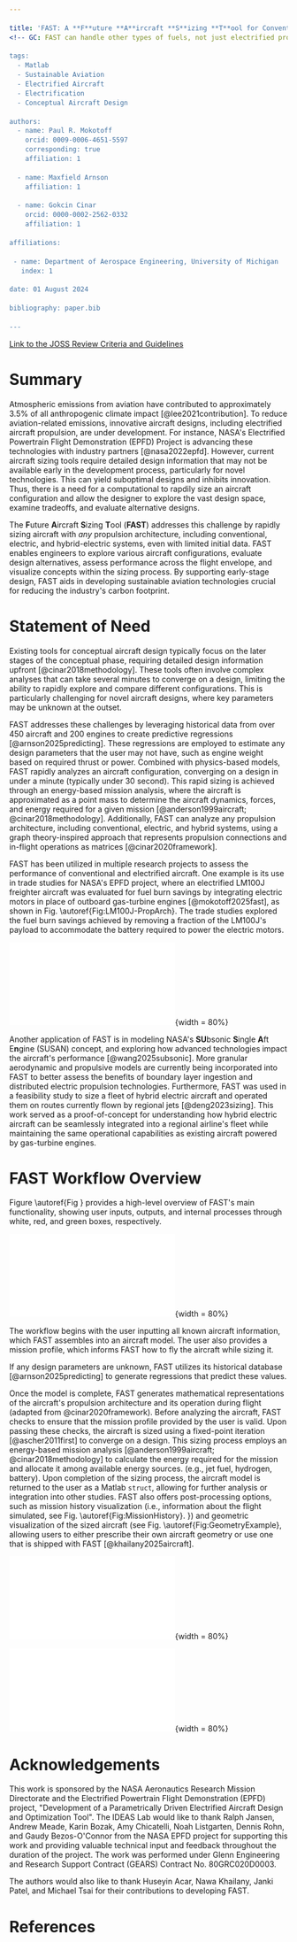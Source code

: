 ```yaml
---

title: 'FAST: A **F**uture **A**ircraft **S**izing **T**ool for Conventional and Advanced Propulsion Aircraft Design'
<!-- GC: FAST can handle other types of fuels, not just electrified propulsion. That's why I changed the title a bit, but feel free to suggest another. -->

tags:
  - Matlab
  - Sustainable Aviation
  - Electrified Aircraft
  - Electrification
  - Conceptual Aircraft Design

authors:
  - name: Paul R. Mokotoff
    orcid: 0009-0006-4651-5597
    corresponding: true
    affiliation: 1

  - name: Maxfield Arnson
    affiliation: 1
  
  - name: Gokcin Cinar
    orcid: 0000-0002-2562-0332
    affiliation: 1

affiliations:

 - name: Department of Aerospace Engineering, University of Michigan
   index: 1

date: 01 August 2024

bibliography: paper.bib

---
```


<!--------------------------------------------------------->
<!--------------------------------------------------------->
<!--------------------------------------------------------->

<!----------------------------
|                            |
| LINK TO THE JOSS REVIEW    |
| CRITERIA AND GUIDELINES:   |
|                            |
----------------------------->

[Link to the JOSS Review Criteria and Guidelines](https://joss.readthedocs.io/en/latest/paper.html)

<!--------------------------------------------------------->
<!--------------------------------------------------------->
<!--------------------------------------------------------->

<!----------------------------
|                            |
| SUMMARY                    |
|                            |
----------------------------->

# Summary

Atmospheric emissions from aviation have contributed to approximately 3.5% of all anthropogenic climate impact [@lee2021contribution].
To reduce aviation-related emissions, innovative aircraft designs, including electrified aircraft propulsion, are under development.
For instance, NASA's Electrified Powertrain Flight Demonstration (EPFD) Project is advancing these technologies with industry partners [@nasa2022epfd].
However, current aircraft sizing tools require detailed design information that may not be available early in the development process, particularly for novel technologies.
This can yield suboptimal designs and inhibits innovation.
Thus, there is a need for a computational to rapdily size an aircraft configuration and allow the designer to explore the vast design space, examine tradeoffs, and evaluate alternative designs.

The **F**uture **A**ircraft **S**izing **T**ool (**FAST**) addresses this challenge by rapidly sizing aircraft with *any* propulsion architecture, including conventional, electric, and hybrid-electric systems, even with limited initial data. 
FAST enables engineers to explore various aircraft configurations, evaluate design alternatives, assess performance across the flight envelope, and visualize concepts within the sizing process.
By supporting early-stage design, FAST aids in developing sustainable aviation technologies crucial for reducing the industry's carbon footprint.
<!-- GC: I've shortened the summary quite a bit, you can use the extra space to explain other critical things if like. -->


<!--------------------------------------------------------->
<!--------------------------------------------------------->
<!--------------------------------------------------------->

<!----------------------------
|                            |
| STATEMENT OF NEED          |
|                            |
 A Statement of need section that clearly illustrates the research purpose of the software and places it in the context of related work.
----------------------------->

# Statement of Need

Existing tools for conceptual aircraft design typically focus on the later stages of the conceptual phase, requiring detailed design information upfront [@cinar2018methodology].
These tools often involve complex analyses that can take several minutes to converge on a design, limiting the ability to rapidly explore and compare different configurations.
This is particularly challenging for novel aircraft designs, where key parameters may be unknown at the outset.

FAST addresses these challenges by leveraging historical data from over 450 aircraft and 200 engines to create predictive regressions [@arnson2025predicting].
These regressions are employed to estimate any design parameters that the user may not have, such as engine weight based on required thrust or power.
Combined with physics-based models, FAST rapidly analyzes an aircraft configuration, converging on a design in under a minute (typically under 30 second). 
This rapid sizing is achieved through an energy-based mission analysis, where the aircraft is approximated as a point mass to determine the aircraft dynamics, forces, and energy required for a given mission [@anderson1999aircraft; @cinar2018methodology].
Additionally, FAST can analyze any propulsion architecture, including conventional, electric, and hybrid systems, using a graph theory-inspired approach that represents propulsion connections and in-flight operations as matrices [@cinar2020framework].

FAST has been utilized in multiple research projects to assess the performance of conventional and electrified aircraft.
One example is its use in trade studies for NASA's EPFD project, where an electrified LM100J freighter aircraft was evaluated for fuel burn savings by integrating electric motors in place of outboard gas-turbine engines [@mokotoff2025fast],  as shown in Fig. \autoref{Fig:LM100J-PropArch}.
The trade studies explored the fuel burn savings achieved by removing a fraction of the LM100J's payload to accommodate the battery required to power the electric motors.

![Electrified LM100J propulsion architecture \label{Fig:LM100J-PropArch}](Figures/ElectrifiedPropArch-NoLambda.pdf){width = 80%}

Another application of FAST is in modeling NASA's **SU**bsonic **S**ingle **A**ft E**n**gine (SUSAN) concept, and exploring how advanced technologies impact the aircraft's performance [@wang2025subsonic].
More granular aerodynamic and propulsive models are currently being incorporated into FAST to better assess the benefits of boundary layer ingestion and distributed electric propulsion technologies.
Furthermore, FAST was used in a feasibility study to size a fleet of hybrid electric aircraft and operated them on routes currently flown by regional jets [@deng2023sizing].
This work served as a proof-of-concept for understanding how hybrid electric aircraft can be seamlessly integrated into a regional airline's fleet while maintaining the same operational capabilities as existing aircraft powered by gas-turbine engines.
<!-- GC: Minor edits. Also, please add Max's Aviation 2024 paper to this list, where he sized a battery operated electric aircraft, and a hydrogen fuel cell electric aircraft. -->

<!--------------------------------------------------------->
<!--------------------------------------------------------->
<!--------------------------------------------------------->

<!----------------------------
|                            |
| FAST WORKFLOW              |
|                            |
----------------------------->

# FAST Workflow Overview

Figure \autoref{Fig
} provides a high-level overview of FAST's main functionality, showing user inputs, outputs, and internal processes through white, red, and green boxes, respectively.

![High-level overview of FAST's main functionality \label{Fig:HighLevelDSM}](Figures/OnDesign-HighLevel.pdf){width = 80%}

The workflow begins with the user inputting all known aircraft information, which FAST assembles into an aircraft model. 
The user also provides a mission profile, which informs FAST how to fly the aircraft while sizing it.
<!-- GC: don't we have default mission profiles loaded as well? -->
If any design parameters are unknown, FAST utilizes its historical database [@arnson2025predicting] to generate regressions that predict these values.

Once the model is complete, FAST generates mathematical representations of the aircraft's propulsion architecture and its operation during flight (adapted from @cinar2020framework).
Before analyzing the aircraft, FAST checks to ensure that the mission profile provided by the user is valid.
Upon passing these checks, the aircraft is sized using a fixed-point iteration [@ascher2011first] to converge on a design.
This sizing process employs an energy-based mission analysis [@anderson1999aircraft; @cinar2018methodology] to calculate the energy required for the mission and allocate it among available energy sources. (e.g., jet fuel, hydrogen, battery).
Upon completion of the sizing process, the aircraft model is returned to the user as a Matlab `struct`, allowing for further analysis or integration into other studies.
FAST also offers post-processing options, such as mission history visualization (i.e., information about the flight simulated, see Fig. \autoref{Fig:MissionHistory}.
}) and geometric visualization of the sized aircraft (see Fig. \autoref{Fig:GeometryExample}, allowing users to either prescribe their own aircraft geometry or use one that is shipped with FAST [@khailany2025aircraft].

![Example of a mission history \label{Fig:MissionHistory}](Figures/MissionHistoryLabeled.pdf){width = 80%}

![Transport aircraft geometry shipped with FAST \label{Fig:GeometryExample}](Figures/Transport.pdf){width = 80%}

<!--------------------------------------------------------->
<!--------------------------------------------------------->
<!--------------------------------------------------------->

<!----------------------------
|                            |
| ACKNOWLEDGEMENTS           |
|                            |
----------------------------->

# Acknowledgements

This work is sponsored by the NASA Aeronautics Research Mission Directorate and the Electrified Powertrain Flight Demonstration (EPFD) project, "Development of a Parametrically Driven Electrified Aircraft Design and Optimization Tool".
The IDEAS Lab would like to thank Ralph Jansen, Andrew Meade, Karin Bozak, Amy Chicatelli, Noah Listgarten, Dennis Rohn, and Gaudy Bezos-O'Connor from the NASA EPFD project for supporting this work and providing valuable technical input and feedback throughout the duration of the project.
The work was performed under Glenn Engineering and Research Support Contract (GEARS) Contract No. 80GRC020D0003.

The authors would also like to thank Huseyin Acar, Nawa Khailany, Janki Patel, and Michael Tsai for their contributions to developing FAST.

<!--------------------------------------------------------->
<!--------------------------------------------------------->
<!--------------------------------------------------------->

<!----------------------------
|                            |
| REFERENCES                 |
| (included automatically)   |
|                            |
----------------------------->

# References
